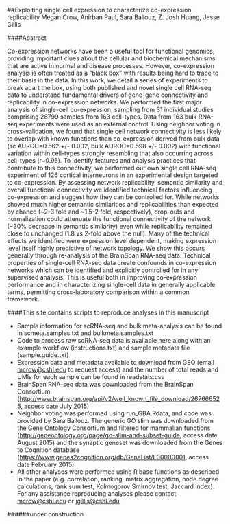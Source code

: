 ##Exploiting single cell expression to characterize co-expression replicability
Megan Crow, Anirban Paul, Sara Ballouz, Z. Josh Huang, Jesse Gillis

####Abstract

Co-expression networks have been a useful tool for functional genomics, providing important clues about the cellular and biochemical mechanisms that are active in normal and disease processes. However, co-expression analysis is often treated as a “black box” with results being hard to trace to their basis in the data. In this work, we detail a series of experiments to break apart the box, using both published and novel single cell RNA-seq data to understand fundamental drivers of gene-gene connectivity and replicability in co-expression networks. We performed the first major analysis of single-cell co-expression, sampling from 31 individual studies comprising 28799 samples from 163 cell-types. Data from 163 bulk RNA-seq experiments were used as an external control. Using neighbor voting in cross-validation, we found that single cell network connectivity is less likely to overlap with known functions than co-expression derived from bulk data (sc AUROC=0.562 +/- 0.002, bulk AUROC=0.598 +/- 0.002) with functional variation within cell-types strongly resembling that also occurring across cell-types (r~0.95). To identify features and analysis practices that contribute to this connectivity, we performed our own single cell RNA-seq experiment of 126 cortical interneurons in an experimental design targeted to co-expression. By assessing network replicability, semantic similarity and overall functional connectivity we identified technical factors influencing co-expression and suggest how they can be controlled for. While networks showed much higher semantic similarities and replicabilities than expected by chance (~2-3 fold and ~1.5-2 fold, respectively), drop-outs and normalization could attenuate the functional connectivity of the network (~30% decrease in semantic similarity) even while replicability remained close to unchanged (1.8 vs 2-fold above the null).  Many of the technical effects we identified were expression level dependent, making expression level itself highly predictive of network topology. We show this occurs generally through re-analysis of the BrainSpan RNA-seq data. Technical properties of single-cell RNA-seq data create confounds in co-expression networks which can be identified and explicitly controlled for in any supervised analysis. This is useful both in improving co-expression performance and in characterizing single-cell data in generally applicable terms, permitting cross-laboratory comparison within a common framework. 


####This site contains scripts to reproduce analyses in this manuscript
* Sample information for scRNA-seq and bulk meta-analysis can be found in scmeta.samples.txt and bulkmeta.samples.txt
* Code to process raw scRNA-seq data is available here along with an example workflow (instructions.txt) and sample metadata file (sample.guide.txt)
* Expression data and metadata available to download from GEO (email mcrow@cshl.edu to request access) and the number of total reads and UMIs for each sample can be found in readstats.csv
* BrainSpan RNA-seq data was downloaded from the BrainSpan Consortium (http://www.brainspan.org/api/v2/well_known_file_download/267666525, access date July 2015)
* Neighbor voting was performed using run_GBA.Rdata, and code was provided by Sara Ballouz. The generic GO slim was downloaded from the Gene Ontology Consortium and filtered for mammalian functions (http://geneontology.org/page/go-slim-and-subset-guide, access date August 2015) and the synaptic geneset was downloaded from the Genes to Cognition database (https://www.genes2cognition.org/db/GeneList/L00000001, access date February 2015)
* All other analyses were performed using R base functions as described in the paper (e.g. correlation, ranking, matrix aggregation, node degree calculations, rank sum test, Kolmogorov Smirnov test, Jaccard index). For any assistance reproducing analyses please contact mcrow@cshl.edu or jgillis@cshl.edu

######under construction
